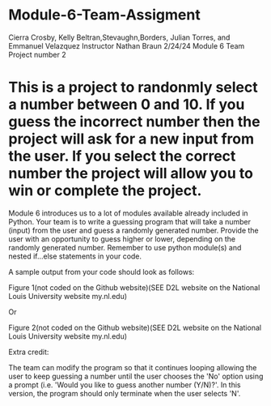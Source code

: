 # Module-6-Team-Assigment
Cierra Crosby, Kelly Beltran,Stevaughn,Borders, Julian Torres, and Emmanuel Velazquez
Instructor Nathan Braun
2/24/24
Module 6 Team Project number 2
# This is a project to randonmly select a number between 0 and 10. If you guess the incorrect number then the project will ask for a new input from the user. If you select the correct number the project will allow you to win or complete the project.

Module 6 introduces us to a lot of modules available already included in Python. Your team is to write a guessing program that will take a number (input) from the user and guess a randomly generated number. Provide the user with an opportunity to guess higher or lower, depending on the randomly generated number. Remember to use python module(s) and nested if…else statements in your code.

A sample output from your code should look as follows:

Figure 1(not coded on the Github website)(SEE D2L website on the National Louis University website my.nl.edu)

Or

Figure 2(not coded on the Github website)(SEE D2L website on the National Louis University website my.nl.edu)

Extra credit:

The team can modify the program so that it continues looping allowing the user to keep guessing a number until the user chooses the 'No' option using a prompt (i.e. 'Would you like to guess another number (Y/N)?'. In this version, the program should only terminate when the user selects 'N'.
